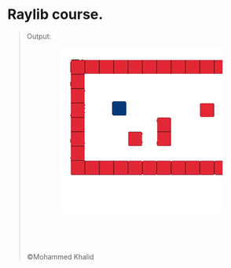 # Raylib course.

> Output:
> <p align="center">
>   <img src="https://github.com/glULTRA/LearnRaylib/blob/z-Course-Resources/course_res/gif/23.gif">
> </p>
> <br>
> <br>
> <br>
> <p >&copy;Mohammed Khalid</p>
